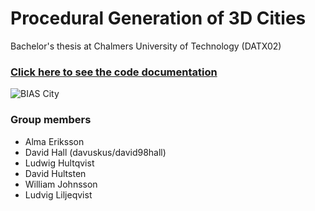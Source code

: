 # Procedural Generation of 3D Cities
Bachelor's thesis at Chalmers University of Technology (DATX02)

### [Click here to see the code documentation](https://david98hall.github.io/datx02-procgen/api/index.html)

![BIAS City](https://i.imgur.com/cZosf4s.png "BIAS City")

### Group members
* Alma Eriksson
* David Hall (davuskus/david98hall)
* Ludwig Hultqvist
* David Hultsten
* William Johnsson
* Ludvig Liljeqvist
